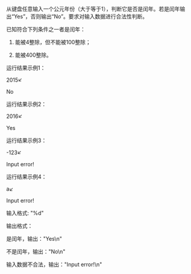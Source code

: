 从键盘任意输入一个公元年份（大于等于1），判断它是否是闰年。若是闰年输出“Yes”，否则输出“No”。要求对输入数据进行合法性判断。


已知符合下列条件之一者是闰年：

1. 能被4整除，但不能被100整除；

2. 能被400整除。



运行结果示例1：

2015↙

No



运行结果示例2：

2016↙

Yes



运行结果示例3：

-123↙

Input error!



运行结果示例4：

a↙

Input error!



输入格式: "%d"

输出格式：

是闰年，输出："Yes\n"

不是闰年，输出："No\n"

输入数据不合法，输出："Input error!\n"